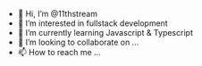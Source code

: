 - 👋 Hi, I’m @11thstream
- 👀 I’m interested in fullstack development
- 🌱 I’m currently learning Javascript & Typescript
- 💞️ I’m looking to collaborate on ...
- 📫 How to reach me ...

<!---
11thstream/11thstream is a ✨ special ✨ repository because its `README.md` (this file) appears on your GitHub profile.
You can click the Preview link to take a look at your changes.
--->
